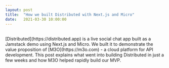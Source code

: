 ```yaml
---
layout: post
title:  "How we built Distributed with Next.js and Micro"
date:   2021-03-30 10:00:00
---
```

<br>
[Distributed](https://distributed.app) is a live social chat app built as a Jamstack demo using Next.js and Micro. We built it 
to demonstrate the value proposition of [M3O](https://m3o.com) - a cloud platform for API development. This post explains 
what went into building Distributed in just a few weeks and how M3O helped rapidly build our MVP.




